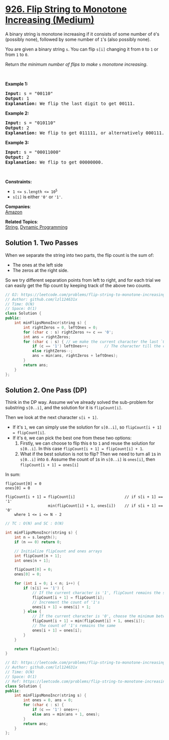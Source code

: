 # [926. Flip String to Monotone Increasing (Medium)](https://leetcode.com/problems/flip-string-to-monotone-increasing/)

<p>A binary string is monotone increasing if it consists of some number of <code>0</code>'s (possibly none), followed by some number of <code>1</code>'s (also possibly none).</p>

<p>You are given a binary string <code>s</code>. You can flip <code>s[i]</code> changing it from <code>0</code> to <code>1</code> or from <code>1</code> to <code>0</code>.</p>

<p>Return <em>the minimum number of flips to make </em><code>s</code><em> monotone increasing</em>.</p>

<p>&nbsp;</p>
<p><strong>Example 1:</strong></p>

<pre><strong>Input:</strong> s = "00110"
<strong>Output:</strong> 1
<strong>Explanation:</strong> We flip the last digit to get 00111.
</pre>

<p><strong>Example 2:</strong></p>

<pre><strong>Input:</strong> s = "010110"
<strong>Output:</strong> 2
<strong>Explanation:</strong> We flip to get 011111, or alternatively 000111.
</pre>

<p><strong>Example 3:</strong></p>

<pre><strong>Input:</strong> s = "00011000"
<strong>Output:</strong> 2
<strong>Explanation:</strong> We flip to get 00000000.
</pre>

<p>&nbsp;</p>
<p><strong>Constraints:</strong></p>

<ul>
	<li><code>1 &lt;= s.length &lt;= 10<sup>5</sup></code></li>
	<li><code>s[i]</code> is either <code>'0'</code> or <code>'1'</code>.</li>
</ul>


**Companies**:  
[Amazon](https://leetcode.com/company/amazon)

**Related Topics**:  
[String](https://leetcode.com/tag/string/), [Dynamic Programming](https://leetcode.com/tag/dynamic-programming/)

## Solution 1. Two Passes

When we separate the string into two parts, the flip count is the sum of:
* The ones at the left side
* The zeros at the right side.

So we try different separation points from left to right, and for each trial we can easily get the flip count by keeping track of the above two counts.

```cpp
// OJ: https://leetcode.com/problems/flip-string-to-monotone-increasing/
// Author: github.com/lzl124631x
// Time: O(N)
// Space: O(1)
class Solution {
public:
    int minFlipsMonoIncr(string s) {
        int rightZeros = 0, leftOnes = 0;
        for (char c : s) rightZeros += c == '0';
        int ans = rightZeros;
        for (char c : s) { // we make the current character the last `0`
            if (c == '1') leftOnes++;		// The character till the current is left
            else rightZeros--;
            ans = min(ans, rightZeros + leftOnes);
        }
        return ans;
    }
};
```

## Solution 2. One Pass (DP)

Think in the DP way. Assume we've already solved the sub-problem for substring `s[0..i]`, and the solution for it is `flipCount[i]`.

Then we look at the next character `s[i + 1]`.

* If it's `1`, we can simply use the solution for `s[0..i]`, so `flipCount[i + 1] = flipCount[i]`.
* If it's `0`, we can pick the best one from these two options:
  1. Firstly, we can choose to flip this `0` to `1` and reuse the solution for `s[0..i]`. In this case `flipCount[i + 1] = flipCount[i] + 1`.
  2. What if the best solution is not to flip? Then we need to turn all `1`s in `s[0..i]` into `0`. Assume the count of `1`s in `s[0..i]` is `ones[i]`, then `flipCount[i + 1] = ones[i]`  

In sum:

```
flipCount[0] = 0
ones[0] = 0

flipCount[i + 1] = flipCount[i]                      // if s[i + 1] == '1'
                   min(flipCount[i] + 1, ones[i])    // if s[i + 1] == '0'
    where 1 <= i <= N - 2
```


```cpp
// TC : O(N) and SC : O(N)

int minFlipsMonoIncr(string s) {
    int n = s.length();
    if (n == 0) return 0;

    // Initialize flipCount and ones arrays
    int flipCount[n + 1];
    int ones[n + 1];

    flipCount[0] = 0;
    ones[0] = 0;

    for (int i = 0; i < n; i++) {
        if (s[i] == '1') {
            // If the current character is '1', flipCount remains the same
            flipCount[i + 1] = flipCount[i];
            // Increment the count of '1's
            ones[i + 1] = ones[i] + 1;
        } else {
            // If the current character is '0', choose the minimum between flipping it or not
            flipCount[i + 1] = min(flipCount[i] + 1, ones[i]);
            // The count of '1's remains the same
            ones[i + 1] = ones[i];
        }
    }

    return flipCount[n];
}

```

```cpp
// OJ: https://leetcode.com/problems/flip-string-to-monotone-increasing/
// Author: github.com/lzl124631x
// Time: O(N)
// Space: O(1)
// Ref: https://leetcode.com/problems/flip-string-to-monotone-increasing/discuss/189751/C%2B%2B-one-pass-DP-solution-0ms-O(n)-or-O(1)-one-line-with-explaination.
class Solution {
public:
    int minFlipsMonoIncr(string s) {
        int ones = 0, ans = 0;
        for (char c : s) {
            if (c == '1') ones++;
            else ans = min(ans + 1, ones);
        }
        return ans;
    }
};
```
